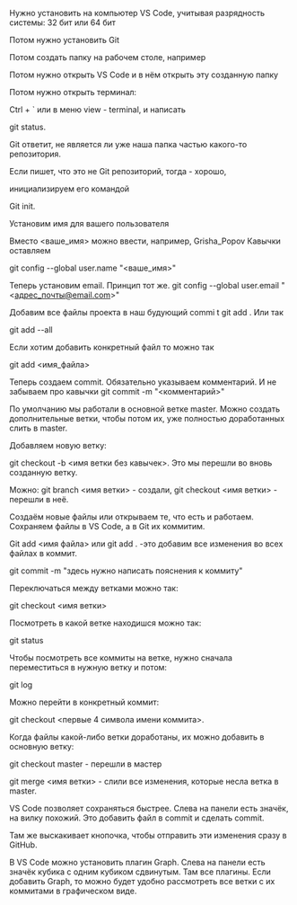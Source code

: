 Нужно установить на компьютер VS Code,
 учитывая разрядность системы: 32 бит или 64 бит

Потом нужно установить Git

Потом создать папку на рабочем столе, например

Потом нужно открыть VS Code и в нём открыть 
эту созданную папку

Потом нужно открыть терминал: 

Ctrl + ` или в меню view - terminal,
 и написать

  git status.
  
Git ответит, не является ли уже наша папка частью какого-то репозитория.

Если пишет, что это не Git репозиторий, тогда - хорошо,

 инициализируем его командой

  Git init.

Установим имя для вашего пользователя

Вместо <ваше_имя> можно ввести, например, Grisha_Popov
Кавычки оставляем

git config --global user.name "<ваше_имя>"

Теперь установим email. Принцип тот же.
git config --global user.email "<адрес_почты@email.com>"

Добавим все файлы проекта в наш будующий commi
t
git add .
Или так

git add --all

Если хотим добавить конкретный файл то можно так

git add <имя_файла> 

Теперь создаем commit. Обязательно указываем комментарий.
И не забываем про кавычки
git commit -m "<комментарий>"

По умолчанию мы работали в основной ветке master. Можно создать дополнительные ветки, чтобы потом их, уже полностью доработанных слить в master.

Добавляем новую ветку:

git checkout -b <имя ветки без кавычек>. Это мы перешли во вновь созданную ветку.

Можно:
git branch <имя ветки> - создали,
git checkout <имя ветки> - перешли в неё.

Создаём новые файлы или открываем те, что есть и работаем. 
Сохраняем файлы в VS Code, а в Git их коммитим.

 Git add <имя файла> или git add . -это добавим все  изменения во всех файлах в коммит.

 git commit -m "здесь нужно написать пояснения к коммиту"

 Переключаться между ветками можно так:

 git checkout <имя ветки>

 Посмотреть в какой ветке находишся можно так:

 git status

 Чтобы посмотреть все коммиты на ветке, нужно сначала переместиться в нужную ветку и потом:

 git log

 Можно перейти в конкретный коммит:

 git checkout <первые 4 символа имени коммита>.
  
Когда файлы какой-либо ветки доработаны, их можно добавить в основную ветку:

git checkout master - перешли в мастер

git merge <имя ветки> - слили все изменения, которые несла ветка в master.

VS Code позволяет сохраняться быстрее. Слева на панели есть значёк, на вилку похожий. Это добавить файл в commit и сделать commit.

Там же выскакивает кнопочка, чтобы отправить эти изменения сразу в GitHub.

В VS Code можно установить плагин Graph. Слева на панели есть значёк кубика с одним кубиком сдвинутым. Там все плагины. Если добавить Graph, то можно будет удобно рассмотреть все ветки с их коммитами в графическом виде. 


 

